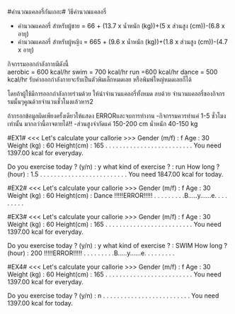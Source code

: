 #คำนวณแคลอรี่กันเถอะ#
วิธีคำนวณแคลอรี่
- คำนวณแคลอรี่ สำหรับผู้ชาย = 66 + (13.7 x น้ำหนัก (kg))+(5 x ส่วนสูง (cm))-(6.8 x อายุ)
- คำนวณแคลอรี่ สำหรับผู้หญิง = 665 + (9.6 x น้ำหนัก (kg))+(1.8 x ส่วนสูง (cm))-(4.7 x อายุ)

กิจกรรมออกกำลังกายมีดังนี้  
aerobic = 600 kcal/hr
swim = 700 kcal/hr
run =600 kcal/hr
dance = 500 kcal/hr
รับค่าออกกำลังกายจะรับเป็นตัวพิมเล็กหมดเลย หรือพิมพ์ใหญ่หมดเลยก็ได้

โดยถ้าผู้ใช้มีการออกกำลังกายร่วมด้วย ให้นำจำนวนแคลอรี่ทั้งหมด ลบด้วย จำนวนแคลอรี่ของกิจกรรมนั้นๆคูณด้วยจำนวนชั่วโมงแล้วหาร2

ถ้ากรอกข้อมูลผิดเพียงครั้งเดียวให้แสดง ERRORและจบการทำงาน
-กิจกรรมควรทำแค่ 1-5 ชั่วโมงเท่านั้น มากกว่านี้อาจตายได้!!
-ส่วนสูงจำกัดแค่ 150-200 cm น้ำหนัก 40-150 kg

#EX1#
<<< Let's calculate your callorie >>>
Gender (m/f) : f
Age : 30
Weight (kg) : 60
Height(cm) : 165
. . . . . . . . . . . . . . . . . . . . . . . . .
You need 1397.00 kcal for everyday.

Do you exercise today ? (y/n) : y
what kind of exercise ? : run
How long ? (hour) : 1.5
. . . . . . . . . . . . . . . . . . . . . . . . .
You need 1847.00 kcal for today.


#EX2#
<<< Let's calculate your callorie >>>
Gender (m/f) : f
Age : 30
Weight (kg) : 60
Height(cm) : Dance
!!!!!ERROR!!!!!
. . . . . . . . .B.....y......e. . . . . . . . .


#EX3#
<<< Let's calculate your callorie >>>
Gender (m/f) : f
Age : 30
Weight (kg) : 60
Height(cm) : 165
. . . . . . . . . . . . . . . . . . . . . . . . .
You need 1397.00 kcal for everyday.

Do you exercise today ? (y/n) : y
what kind of exercise ? : SWIM
How long ? (hour) : 200
!!!!!ERROR!!!!!
. . . . . . . . .B.....y......e. . . . . . . . .

#EX4#
<<< Let's calculate your callorie >>>
Gender (m/f) : f
Age : 30
Weight (kg) : 60
Height(cm) : 165
. . . . . . . . . . . . . . . . . . . . . . . . .
You need 1397.00 kcal for everyday.

Do you exercise today ? (y/n) : n
. . . . . . . . . . . . . . . . . . . . . . . . .
You need 1397.00 kcal for today.
